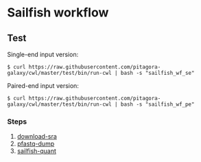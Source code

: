 # Sailfish workflow

## Test

Single-end input version:

```
$ curl https://raw.githubusercontent.com/pitagora-galaxy/cwl/master/test/bin/run-cwl | bash -s "sailfish_wf_se"
```

Paired-end input version:

```
$ curl https://raw.githubusercontent.com/pitagora-galaxy/cwl/master/test/bin/run-cwl | bash -s "sailfish_wf_pe"
```

### Steps

1. [download-sra](/tools/download-sra)
2. [pfastq-dump](/tools/pfastq-dump)
3. [sailfish-quant](/tools/sailfish/quant)
